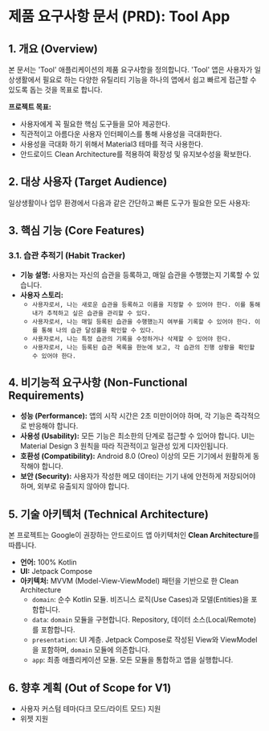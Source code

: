 # 제품 요구사항 문서 (PRD): Tool App

## 1. 개요 (Overview)

본 문서는 'Tool' 애플리케이션의 제품 요구사항을 정의합니다. 
'Tool' 앱은 사용자가 일상생활에서 필요로 하는 다양한 유틸리티 기능을 하나의 앱에서 쉽고 빠르게 접근할 수 있도록 돕는 것을 목표로 합니다.

**프로젝트 목표:**
- 사용자에게 꼭 필요한 핵심 도구들을 모아 제공한다.
- 직관적이고 아름다운 사용자 인터페이스를 통해 사용성을 극대화한다.
- 사용성을 극대화 하기 위해서 Material3 테마를 적극 사용한다.
- 안드로이드 Clean Architecture를 적용하여 확장성 및 유지보수성을 확보한다.

## 2. 대상 사용자 (Target Audience)

일상생활이나 업무 환경에서 다음과 같은 간단하고 빠른 도구가 필요한 모든 사용자:


## 3. 핵심 기능 (Core Features)

### 3.1. 습관 추적기 (Habit Tracker)
- **기능 설명:** 사용자는 자신의 습관을 등록하고, 매일 습관을 수행했는지 기록할 수 있습니다.
- **사용자 스토리:**
    - `사용자로서, 나는 새로운 습관을 등록하고 이름을 지정할 수 있어야 한다. 이를 통해 내가 추적하고 싶은 습관을 관리할 수 있다.`
    - `사용자로서, 나는 매일 등록된 습관을 수행했는지 여부를 기록할 수 있어야 한다. 이를 통해 나의 습관 달성률을 확인할 수 있다.`
    - `사용자로서, 나는 특정 습관의 기록을 수정하거나 삭제할 수 있어야 한다.`
    - `사용자로서, 나는 등록된 습관 목록을 한눈에 보고, 각 습관의 진행 상황을 확인할 수 있어야 한다.`

## 4. 비기능적 요구사항 (Non-Functional Requirements)

- **성능 (Performance):** 앱의 시작 시간은 2초 미만이어야 하며, 각 기능은 즉각적으로 반응해야 합니다.
- **사용성 (Usability):** 모든 기능은 최소한의 단계로 접근할 수 있어야 합니다. UI는 Material Design 3 원칙을 따라 직관적이고 일관성 있게 디자인됩니다.
- **호환성 (Compatibility):** Android 8.0 (Oreo) 이상의 모든 기기에서 원활하게 동작해야 합니다.
- **보안 (Security):** 사용자가 작성한 메모 데이터는 기기 내에 안전하게 저장되어야 하며, 외부로 유출되지 않아야 합니다.

## 5. 기술 아키텍처 (Technical Architecture)

본 프로젝트는 Google이 권장하는 안드로이드 앱 아키텍처인 **Clean Architecture**를 따릅니다.
- **언어:** 100% Kotlin
- **UI:** Jetpack Compose
- **아키텍처:** MVVM (Model-View-ViewModel) 패턴을 기반으로 한 Clean Architecture
    - `domain`: 순수 Kotlin 모듈. 비즈니스 로직(Use Cases)과 모델(Entities)을 포함합니다.
    - `data`: `domain` 모듈을 구현합니다. Repository, 데이터 소스(Local/Remote)를 포함합니다.
    - `presentation`: UI 계층. Jetpack Compose로 작성된 View와 ViewModel을 포함하며, `domain` 모듈에 의존합니다.
    - `app`: 최종 애플리케이션 모듈. 모든 모듈을 통합하고 앱을 실행합니다.

## 6. 향후 계획 (Out of Scope for V1)

- 사용자 커스텀 테마(다크 모드/라이트 모드) 지원
- 위젯 지원
